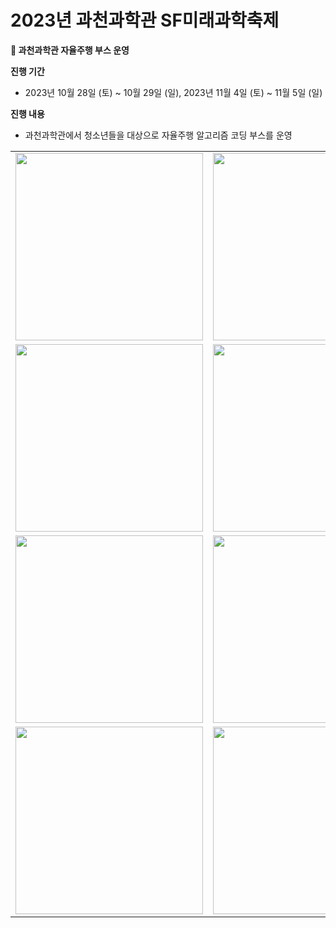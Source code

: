 # 2023년 과천과학관 SF미래과학축제 

**🔭 과천과학관 자율주행 부스 운영**

**진행 기간** 

- 2023년 10월 28일 (토) ~ 10월 29일 (일), 2023년 11월 4일 (토) ~ 11월 5일 (일)

**진행 내용**

- 과천과학관에서 청소년들을 대상으로 자율주행 알고리즘 코딩 부스를 운영

<table>
  <tr>
    <td><img src="https://github.com/user-attachments/assets/c9dece37-bec0-4860-b0ab-0b56ce87ae12" width="300"/></td>
    <td><img src="https://github.com/user-attachments/assets/89f03144-eae9-4d98-9e41-fda118a4f347" width="300"/></td>
  </tr>
    <tr>
    <td><img src="https://github.com/user-attachments/assets/a9f42710-5d72-41d6-bde2-8bb73106b5a4" width="300"/></td>
    <td><img src="https://github.com/user-attachments/assets/31d6ee90-f706-4b7f-b99a-c77e5e1e3e3a" width="300"/></td>
  </tr>
  <tr>
    <td><img src="https://github.com/user-attachments/assets/e9a507bb-cad0-4216-851b-be0a92cbd018" width="300"/></td>
    <td><img src="https://github.com/user-attachments/assets/335e28d9-1f74-4201-9846-cfc4dfcc607d" width="300"/></td>
  </tr>
  <tr>
    <td><img src="https://github.com/user-attachments/assets/ed0c913c-a47d-439b-8ee3-1ccd055437b0" width="300"/></td>
    <td><img src="https://github.com/user-attachments/assets/04389395-39ba-43bd-8e8a-5164c65e209c" width="300"/></td>
  </tr>
</table>
